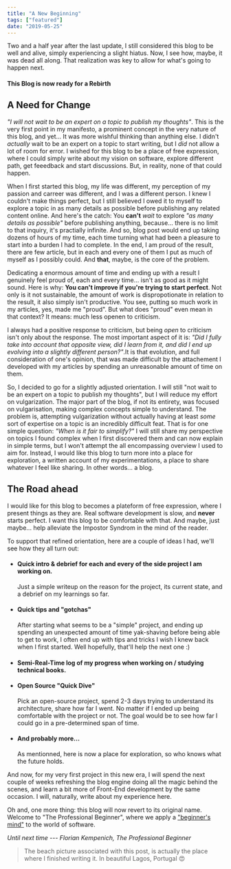 ```yaml
---
title: "A New Beginning"
tags: ["featured"]
date: "2019-05-25"
---
```


Two and a half year after the last update, I still considered this blog to be well and alive, simply experiencing a slight hiatus. Now, I see how, maybe, it was dead all along. That realization was key to allow for what's going to happen next.

#### This Blog is now ready for a Rebirth

## A Need for Change

_"I will not wait to be an expert on a topic to publish my thoughts"_. This is the very first point in my manifesto, a prominent concept in the very nature of this blog, and yet... It was more wishful thinking than anything else. I didn't _actually_ wait to be an expert on a topic to start writing, but I _did_ not allow a lot of room for error. I wished for this blog to be a place of free expression, where I could simply write about my vision on software, explore different path, get feeedback and start discussions. But, in reality, none of that could happen.

When I first started this blog, my life was different, my perception of my passion and carreer was different, and I was a different person. I knew I couldn't make things perfect, but I still believed I owed it to myself to explore a topic in as many details as possible before publishing any related content online. And here's the catch: You **can't** _wait_ to explore _"as many details as possible"_ before publishing anything, because... there is no limit to that inquiry, it's practially infinite. And so, blog post would end up taking dozens of hours of my time, each time turning what had been a pleasure to start into a burden I had to complete. In the end, I am proud of the result, there are few article, but in each and every one of them I put as much of myself as I possibly could. And **that**, maybe, is the core of the problem.

Dedicating a enormous amount of time and ending up with a result I genuinely feel proud of, each and every time... isn't as good as it might sound. Here is why: **You can't improve if you're trying to start perfect**. Not only is it not sustainable, the amount of work is dispropotionate in relation to the result, it also simply isn't productive. You see, putting so much work in my articles, yes, made me "proud". But what does "proud" even mean in that context? It means: much less openen to criticism.

I always had a positive response to criticism, but being _open_ to criticism isn't only about the response. The most important aspect of it is: _"Did I fully take into account that opposite view, did I learn from it, and did I end up evolving into a slightly different person?"_.It is that evolution, and full consideration of one's opinion, that was made difficult by the attachement I developed with my articles by spending an unreasonable amount of time on them.

So, I decided to go for a slightly adjusted orientation. I will still "not wait to be an expert on a topic to publish my thoughts", but I will reduce my effort on vulgarization. The major part of the blog, if not its entirety, was focused on vulgarisation, making complex concepts simple to understand. The problem is, attempting vulgarization without actually having at least _some_ sort of expertise on a topic is an incredibly difficult feat. That is for one simple question: _"When is it fair to simplify?"_
I will still share my perspective on topics I found complex when I first discovered them and can now explain in simple terms, but I won't attempt the all encompassing overview I used to aim for. Instead, I would like this blog to turn more into a place for exploration, a written account of my experimentations, a place to share whatever I feel like sharing. In other words... a blog.

## The Road ahead

I would like for this blog to becomes a plateform of free expression, where I present things as they are. Real software development is slow, and **never** starts perfect. I want this blog to be comfortable with that. And maybe, just maybe... help alleviate the Impostor Syndrom in the mind of the reader.

To support that refined orientation, here are a couple of ideas I had, we'll see how they all turn out:

- #### Quick intro & debrief for each and every of the side project I am working on.
  Just a simple writeup on the reason for the project, its current state, and a debrief on my learnings so far.
- #### Quick tips and "gotchas"
  After starting what seems to be a "simple" project, and ending up spending an unexpected amount of time yak-shaving before being able to get to work, I often end up with tips and tricks I wish I knew back when I first started. Well hopefully, that'll help the next one :)
- #### Semi-Real-Time log of my progress when working on / studying technical books.
- #### Open Source "Quick Dive"
  Pick an open-source project, spend 2-3 days trying to understand its architecture, share how far I went. No matter if I ended up being comfortable with the project or not. The goal would be to see how far I could go in a pre-determined span of time.
- #### And probably more...

  As mentionned, here is now a place for exploration, so who knows what the future holds.

And now, for my very first project in this new era, I will spend the next couple of weeks refreshing the blog engine doing all the magic behind the scenes, and learn a bit more of Front-End development by the same occasion. I will, naturally, write about my experience here.

Oh and, one more thing: this blog will now revert to its original name. Welcome to "The Professional Beginner", where we apply a ["beginner's mind"](https://en.wikipedia.org/wiki/Shoshin) to the world of software.

_Until next time --- Florian Kempenich, The Professional Beginner_

> The beach picture associated with this post, is actually the place where I finished writing it. In beautiful Lagos, Portugal 😍
